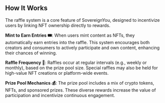 ## How It Works

The raffle system is a core feature of SovereignYou, designed to incentivize users by linking NFT ownership directly to rewards.

**Mint to Earn Entries 🎟️**: When users mint content as NFTs, they automatically earn entries into the raffle. This system encourages both creators and consumers to actively participate and own content, enhancing their chances of winning.

**Raffle Frequency 📅**: Raffles occur at regular intervals (e.g., weekly or monthly), based on the prize pool size. Special raffles may also be held for high-value NFT creations or platform-wide events.

**Prize Pool Mechanics 💰**: The prize pool includes a mix of crypto tokens, NFTs, and sponsored prizes. These diverse rewards increase the value of participation and incentivize continuous engagement.


